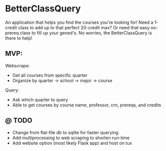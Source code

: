 # BetterClassQuery
An application that helps you find the courses you're looking for! Need a 1-credit class to add up to that perfect 20-credit max? Or need that easy no-prereq class to fill up your gened's. No worries, the BetterClassQuery is there to help!

## MVP:
Webscrape: 
* Get all courses from specific quarter
* Organize by quarter -> school -> major -> course

Query: 

* Ask which quarter to query
* Able to get courses by course name, professor, crn, prereqs, and credits

## @ TODO

* Change from flat-file db to sqlite for faster querying
* Add multiprocessing to web scraping to shorten run-time
* Add website option (most likely Flask app) and host on tux
